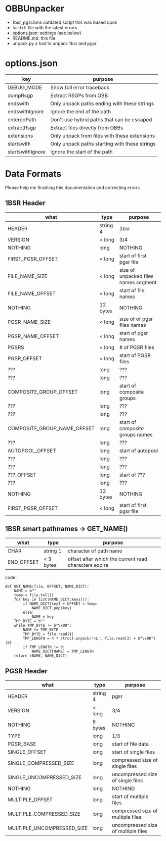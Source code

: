 # OBBUnpacker
- 1bsr_pgsr.bms outdated script this was based upon
- fail.txt: file with the latest errors
- options.json: settings (see below)
- README.md: this file
- unpack.py a tool to unpack 1bsr and pgsr

# options.json
key | purpose
--- | ---
DEBUG_MODE | Show full error traceback
dumpRsgp | Extract RSGPs from OBB
endswith |  Only unpack paths ending with these strings
endswithIgnore | Ignore the end of the path
enteredPath | Don't use hybrid paths that can be escaped
extractRsgp | Extract files directly from OBBs
extensions | Only unpack from files with these extensions
startswith | Only unpack paths starting with these strings
startswithIgnore | Ignore the start of the path

# Data Formats
Please help me finishing this documentation and correcting errors.

## 1BSR Header
what | type | purpose
--- | --- | ---
HEADER | string 4 | 1bsr
VERSION | < long | 3/4
NOTHING | long | NOTHING
FIRST_PGSR_OFFSET | < long | start of first pgsr file
FILE_NAME_SIZE | < long | size of unpacked files names segment
FILE_NAME_OFFSET | < long | start of file names
NOTHING | 12 bytes | NOTHING
PGSR_NAME_SIZE | < long | size of  of pgsr files names
PGSR_NAME_OFFSET | < long | start of pgsr names
PGSRS | < long | # of PGSR files
PGSR_OFFSET | < long | start of PGSR files
??? | long | ???
??? | long | ???
COMPOSITE_GROUP_OFFSET | long | start of composite groups
??? | long | ???
??? | long | ???
COMPOSITE_GROUP_NAME_OFFSET | long | start of composite groups names
??? | long | ???
AUTOPOOL_OFFSET | long | start of autopool
??? | long | ???
??? | long | ???
???_OFFSET | long | start of ???
??? | long | ???
NOTHING | 12 bytes | NOTHING
FIRST_PGSR_OFFSET | < long | start of first pgsr file

## 1BSR smart pathnames -> GET_NAME()
what | type | purpose
--- | --- | ---
CHAR | string 1 | character of path name
END_OFFSET | < 3 bytes | offset after which the current read characters expire

code:
```
def GET_NAME(file, OFFSET, NAME_DICT):
	NAME = b""
	temp = file.tell()
	for key in list(NAME_DICT.keys()):
		if NAME_DICT[key] + OFFSET < temp:
			NAME_DICT.pop(key)
		else:
			NAME = key
	TMP_BYTE = b""
	while TMP_BYTE != b"\x00":
		NAME += TMP_BYTE
		TMP_BYTE = file.read(1)
		TMP_LENGTH = 4 * struct.unpack('<L', file.read(3) + b"\x00")[0]
		if TMP_LENGTH != 0:
			NAME_DICT[NAME] = TMP_LENGTH
	return (NAME, NAME_DICT)
```

## PGSR Header
what | type | purpose
--- | --- | ---
HEADER | string 4 | pgsr
VERSION | < long | 3/4
NOTHING | 8 bytes | NOTHING
TYPE | long | 1/3
PGSR_BASE | long | start of file data
SINGLE_OFFSET | long | start of single files
SINGLE_COMPRESSED_SIZE | long | compressed size of single files
SINGLE_UNCOMPRESSED_SIZE | long | uncompressed size of single files
NOTHING | long | NOTHING
MULTIPLE_OFFSET | long | start of multiple files
MULTIPLE_COMPRESSED_SIZE | long | compressed size of multiple files
MULTIPLE_UNCOMPRESSED_SIZE | long | uncompressed size of multiple files
